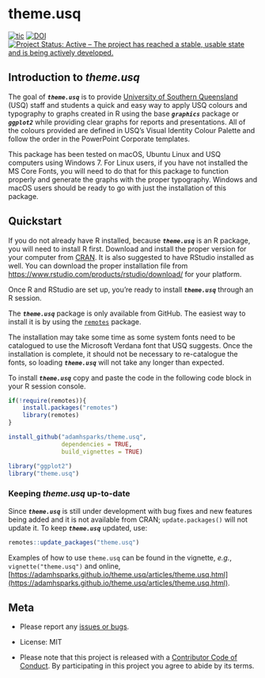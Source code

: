 theme.usq
================

<!-- badges: start -->
[![tic](https://github.com/adamhsparks/theme.usq/workflows/tic/badge.svg?branch=master)](https://github.com/adamhsparks/theme.usq/actions)
[![DOI](https://zenodo.org/badge/103536536.svg)](https://zenodo.org/badge/latestdoi/103536536)
[![Project Status: Active – The project has reached a stable, usable
state and is being actively
developed.](https://www.repostatus.org/badges/latest/active.svg)](https://www.repostatus.org/#active)
<!-- badges: end -->

## Introduction to *theme.usq*

The goal of ***`theme.usq`*** is to provide [University of Southern Queensland](https://usq.edu.au) (USQ) staff and students a quick and easy way to apply USQ colours and typography to graphs created in R
using the base ***`graphics`*** package or ***`ggplot2`*** while providing clear graphs for reports and presentations.
All of the colours provided are defined in USQ’s Visual Identity Colour Palette and follow the order in the PowerPoint Corporate templates.

This package has been tested on macOS, Ubuntu Linux and USQ computers using Windows 7.
For Linux users, if you have not installed the MS Core Fonts, you will need to do that for this package to function properly and generate the graphs with the proper typography.
Windows and macOS users should be ready to go with just the installation of this package.

## Quickstart

If you do not already have R installed, because ***`theme.usq`*** is an R package, you will need to install R first.
Download and install the proper version for your computer from [CRAN](https://cran.r-project.org).
It is also suggested to have RStudio installed as well.
You can download the proper installation file from <https://www.rstudio.com/products/rstudio/download/> for your platform.

Once R and RStudio are set up, you’re ready to install ***`theme.usq`*** through an R session.

The ***`theme.usq`*** package is only available from GitHub.
The easiest way to install it is by using the [`remotes`](https://github.com/r-lib/remotes) package.

The installation may take some time as some system fonts need to be catalogued to use the Microsoft Verdana font that USQ suggests.
Once the installation is complete, it should not be necessary to re-catalogue the fonts, so loading ***`theme.usq`*** will not take any longer than expected.

To install ***`theme.usq`*** copy and  paste the code in the following code block in your R session console.

``` r
if(!require(remotes)){
    install.packages("remotes")
    library(remotes)
}

install_github("adamhsparks/theme.usq",
               dependencies = TRUE,
               build_vignettes = TRUE)

library("ggplot2")
library("theme.usq")
```

### Keeping *theme.usq* up-to-date

Since ***`theme.usq`*** is still under development with bug fixes and new features being added and it is not available from CRAN; `update.packages()` will not update it.
To keep ***`theme.usq`*** updated, use:

``` r
remotes::update_packages("theme.usq")
```

Examples of how to use `theme.usq` can be found in the vignette, *e.g.*, `vignette("theme.usq")` and online, [https://adamhsparks.github.io/theme.usq/articles/theme.usq.html](https://adamhsparks.github.io/theme.usq/articles/theme.usq.html).

## Meta

  - Please report any [issues or
    bugs](https://github.com/adamhsparks/theme.usq/issues).

  - License: MIT

  - Please note that this project is released with a [Contributor Code of Conduct](CONDUCT.md).
  By participating in this project you agree to abide by its terms.
